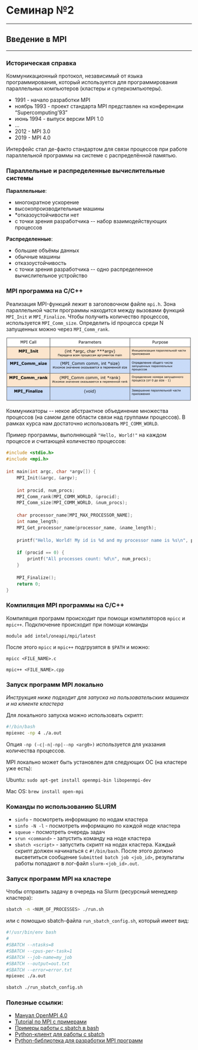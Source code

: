 # Семинар №2

---

## Введение в MPI

---

### Историческая справка

Коммуникационный протокол, независимый от языка программирования, который используется для программирования параллельных
компьютеров (кластеры и суперкомпьютеры).

* 1991 - начало разработки MPI
* ноябрь 1993 - проект стандарта MPI представлен на конференции “Supercomputing’93”
* июнь 1994 - выпуск версии MPI 1.0
* ...
* 2012 - MPI 3.0
* 2019 - MPI 4.0

Интерфейс стал де-факто стандартом для связи процессов при работе параллельной программы на системе с распределённой
памятью.

### Параллельные и распределенные вычислительные системы

__Параллельные__:

* многократное ускорение
* высокопроизводительные машины
* *отказоустойчивости нет
* с точки зрения разработчика -- набор взаимодействующих процессов

__Распределенные__:

* большие объёмы данных
* обычные машины
* отказоустойчивость
* с точки зрения разработчика -- одно распределенное вычислительное устройство

### MPI программа на С/С++

Реализация MPI-функций лежит в заголовочном файле ```mpi.h```. Зона параллельной части программы находится между
вызовами функций ```MPI_Init``` и ```MPI_Finalize```. Чтобы получить количество процессов,
используется ```MPI_Comm_size```. Определить id процесса среди N запущенных можно через ```MPI_Comm_rank```.

![MPI Reference](pic/mpi_reference.png)

Коммуникаторы -- некое абстрактное объединение множества процессов (на самом деле области связи над группами процессов).
В рамках курса нам достаточно использовать ```MPI_COMM_WORLD```.

Пример программы, выполняющей ```"Hello, World!"``` на каждом процессе и считающей количество процессов:

```c
#include <stdio.h>
#include <mpi.h>

int main(int argc, char *argv[]) {
    MPI_Init(&argc, &argv);
    
    int procid, num_procs;
    MPI_Comm_rank(MPI_COMM_WORLD, &procid);
    MPI_Comm_size(MPI_COMM_WORLD, &num_procs);
    
    char processor_name[MPI_MAX_PROCESSOR_NAME];
    int name_length;
    MPI_Get_processor_name(processor_name, &name_length);
    
    printf("Hello, World! My id is %d and my processor name is %s\n", procid, processor_name);
    
    if (procid == 0) {
        printf("All processes count: %d\n", num_procs);
    }
    
    MPI_Finalize();
    return 0;
}

```

### Компиляция MPI программы на С/С++

Компиляция программ происходит при помощи компиляторов ```mpicc``` и ```mpic++```. Подключение происходит при помощи
команды

```[bash]
module add intel/oneapi/mpi/latest
```

После этого ```mpicc``` и ```mpic++``` подгрузятся в `$PATH` и можно:

```[bash]
mpicc <FILE_NAME>.c
```

```[bash]
mpic++ <FILE_NAME>.cpp
```

### Запуск программ MPI локально

_Инструкция ниже подходит для запуска на пользовательских машинах и на клиенте кластера_

Для локального запуска можно использовать скрипт:

```bash
#!/bin/bash
mpiexec -np 4 ./a.out
```

Опция ```-np (-c|-n|-np|--np <arg0>)``` используется для указания количества процессов.

MPI локально может быть установлен для следующих ОС (на кластере уже есть):

Ubuntu: `sudo apt-get install openmpi-bin libopenmpi-dev`

Mac OS: `brew install open-mpi`

### Команды по использованию SLURM

* `sinfo` - посмотреть информацию по нодам кластера
* `sinfo -N -l` - посмотреть информацию по каждой ноде кластера
* `squeue` - посмотреть очередь задач
* `srun <command>` - запустить команду на ноде кластера
* `sbatch <script>` - запустить скрипт на нодах кластера. Каждый скрипт должен начинаться с `#!/bin/bash`. После этого
  должно высветиться сообщение `Submitted batch job <job_id>`, результаты работы попадают в
  лог-файл `slurm-<job_id>.out`.

### Запуск программ MPI на кластере

Чтобы отправить задачу в очередь на Slurm (ресурсный менеджер кластера):

```bash
sbatch -n <NUM_OF_PROCESSES> ./run.sh
```

или с помощью sbatch-файла ```run_sbatch_config.sh```, который имеет вид:

```bash
#!/usr/bin/env bash
#
#SBATCH --ntasks=8
#SBATCH --cpus-per-task=1
#SBATCH --job-name=my_job
#SBATCH --output=out.txt
#SBATCH --error=error.txt
mpiexec ./a.out
```

```bash
sbatch ./run_sbatch_config.sh
```

### Полезные ссылки:

* [Mануал OpenMPI 4.0](https://www.open-mpi.org/doc/current/)
* [Tutorial по MPI с примерами](https://mpitutorial.com)
* [Примеры работы с sbatch в bash](https://hpc-uit.readthedocs.io/en/latest/jobs/examples.html)
* [Python-клиент для работы с sbatch](https://github.com/luptior/pysbatch)
* [Python-библиотека для разработки MPI программ](https://mpi4py.readthedocs.io/en/stable/intro.html)



